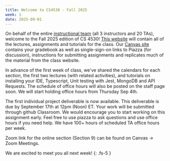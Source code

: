 ```yaml
---
title: Welcome to CS4530 - Fall 2025 
week: 1
date: 2025-09-01
---
```


On behalf of the entire [instructional team](https://neu-se.github.io/CS4530-Fall-2025/staff) (all 3 instructors and 20 TAs), welcome to the Fall 2025 edition of CS 4530! [This website](https://neu-se.github.io/CS4530-Fall-2025/) will contain all of the lectures, assignments and tutorials for the class. Our [Canvas site](https://northeastern.instructure.com/courses/225864) contains your gradebook as well as single-sign-on links to Piazza (for discussion), instructions for submitting assignments and replicates much of the material from the class website.

In advance of the first week of class, we've shared the calendars for each section, the first two lectures (with related activities), and tutorials on installing your IDE, Typescript, Unit testing with Jest, MongoDB and API Requests. The schedule of office hours will also be posted on the staff page soon. We will start holding office hours from Thursday Sep 4th. 

The first individual project deliverable is now available. This deliverable is due by September 17th at 12pm (Noon) ET. Your work will be submitted through github Classroom. We would encourage you to start working on this assignment early. Feel free to use piazza to ask questions and use office hours if you need help. We have 100+ hours of scheduled TA office hours per week.

Zoom link for the online section (Section 9) can be found on Canvas -> Zoom Meetings.

We are excited to meet you all next week!
{: .fs-5 }

